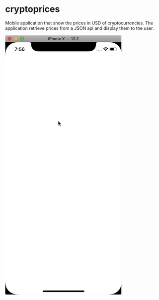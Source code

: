 # cryptoprices

Mobile application that show the prices in USD of cryptocurrencies. 
The application retrieve prices from a JSON api and display them to the user.

![alt tag](https://raw.githubusercontent.com/itemius/cryptoprices/master/example.gif)
